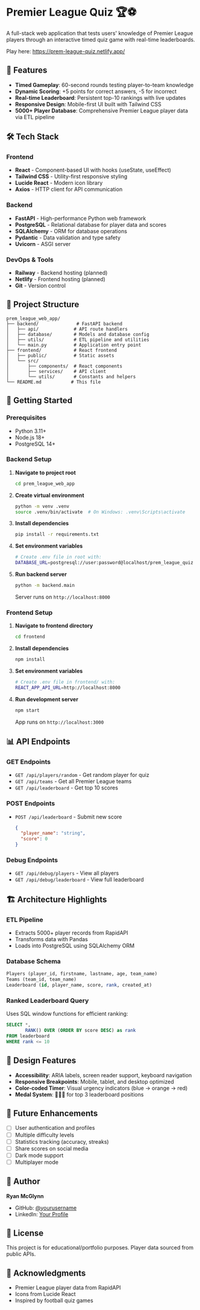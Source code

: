 # Premier League Quiz 🏆⚽

A full-stack web application that tests users' knowledge of Premier League players through an interactive timed quiz game with real-time leaderboards.

Play here: https://prem-league-quiz.netlify.app/

## 🎯 Features

- **Timed Gameplay**: 60-second rounds testing player-to-team knowledge
- **Dynamic Scoring**: +5 points for correct answers, -5 for incorrect
- **Real-time Leaderboard**: Persistent top-10 rankings with live updates
- **Responsive Design**: Mobile-first UI built with Tailwind CSS
- **5000+ Player Database**: Comprehensive Premier League player data via ETL pipeline

## 🛠️ Tech Stack

### Frontend
- **React** - Component-based UI with hooks (useState, useEffect)
- **Tailwind CSS** - Utility-first responsive styling
- **Lucide React** - Modern icon library
- **Axios** - HTTP client for API communication

### Backend
- **FastAPI** - High-performance Python web framework
- **PostgreSQL** - Relational database for player data and scores
- **SQLAlchemy** - ORM for database operations
- **Pydantic** - Data validation and type safety
- **Uvicorn** - ASGI server

### DevOps & Tools
- **Railway** - Backend hosting (planned)
- **Netlify** - Frontend hosting (planned)
- **Git** - Version control

## 📁 Project Structure

```
prem_league_web_app/
├── backend/              # FastAPI backend
│   ├── api/             # API route handlers
│   ├── database/        # Models and database config
│   ├── utils/           # ETL pipeline and utilities
│   └── main.py          # Application entry point
├── frontend/            # React frontend
│   ├── public/          # Static assets
│   └── src/
│       ├── components/  # React components
│       ├── services/    # API client
│       └── utils/       # Constants and helpers
└── README.md           # This file
```

## 🚀 Getting Started

### Prerequisites
- Python 3.11+
- Node.js 18+
- PostgreSQL 14+

### Backend Setup

1. **Navigate to project root**
   ```bash
   cd prem_league_web_app
   ```

2. **Create virtual environment**
   ```bash
   python -m venv .venv
   source .venv/bin/activate  # On Windows: .venv\Scripts\activate
   ```

3. **Install dependencies**
   ```bash
   pip install -r requirements.txt
   ```

4. **Set environment variables**
   ```bash
   # Create .env file in root with:
   DATABASE_URL=postgresql://user:password@localhost/prem_league_quiz
   ```

5. **Run backend server**
   ```bash
   python -m backend.main
   ```
   Server runs on `http://localhost:8000`

### Frontend Setup

1. **Navigate to frontend directory**
   ```bash
   cd frontend
   ```

2. **Install dependencies**
   ```bash
   npm install
   ```

3. **Set environment variables**
   ```bash
   # Create .env file in frontend/ with:
   REACT_APP_API_URL=http://localhost:8000
   ```

4. **Run development server**
   ```bash
   npm start
   ```
   App runs on `http://localhost:3000`

## 📊 API Endpoints

### GET Endpoints
- `GET /api/players/random` - Get random player for quiz
- `GET /api/teams` - Get all Premier League teams
- `GET /api/leaderboard` - Get top 10 scores

### POST Endpoints
- `POST /api/leaderboard` - Submit new score
  ```json
  {
    "player_name": "string",
    "score": 0
  }
  ```

### Debug Endpoints
- `GET /api/debug/players` - View all players
- `GET /api/debug/leaderboard` - View full leaderboard

## 🏗️ Architecture Highlights

### ETL Pipeline
- Extracts 5000+ player records from RapidAPI
- Transforms data with Pandas
- Loads into PostgreSQL using SQLAlchemy ORM

### Database Schema
```sql
Players (player_id, firstname, lastname, age, team_name)
Teams (team_id, team_name)
Leaderboard (id, player_name, score, rank, created_at)
```

### Ranked Leaderboard Query
Uses SQL window functions for efficient ranking:
```sql
SELECT *,
       RANK() OVER (ORDER BY score DESC) as rank
FROM leaderboard
WHERE rank <= 10
```

## 🎨 Design Features

- **Accessibility**: ARIA labels, screen reader support, keyboard navigation
- **Responsive Breakpoints**: Mobile, tablet, and desktop optimized
- **Color-coded Timer**: Visual urgency indicators (blue → orange → red)
- **Medal System**: 🥇🥈🥉 for top 3 leaderboard positions

## 📝 Future Enhancements

- [ ] User authentication and profiles
- [ ] Multiple difficulty levels
- [ ] Statistics tracking (accuracy, streaks)
- [ ] Share scores on social media
- [ ] Dark mode support
- [ ] Multiplayer mode

## 👤 Author

**Ryan McGlynn**
- GitHub: [@yourusername](https://github.com/yourusername)
- LinkedIn: [Your Profile](https://linkedin.com/in/yourprofile)

## 📄 License

This project is for educational/portfolio purposes. Player data sourced from public APIs.

## 🙏 Acknowledgments

- Premier League player data from RapidAPI
- Icons from Lucide React
- Inspired by football quiz games
